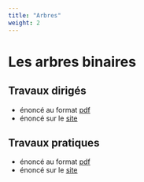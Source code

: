 ```yaml
---
title: "Arbres"
weight: 2
---
```



# Les arbres binaires

## Travaux dirigés

  * énoncé au format [pdf](/uploads/docnsitale/arbres/travaux/td_arbres1.pdf)
  * énoncé sur le [site](travaux_diriges)

## Travaux pratiques

* énoncé au format [pdf]()
* énoncé sur le [site](travaux_pratiques)
